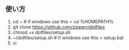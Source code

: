 ## 使い方
1. cd ~   # if windows use this > cd %HOMEPATH%  
2. git clone https://github.com/zipperr/dotfiles
3. chmod +x dotfiles/setup.sh
4. ~/dotfiles/setup.sh  # if windows use this > setup.bat  
5. vi  
